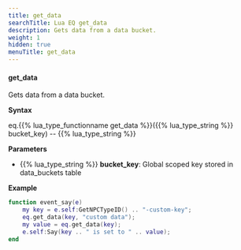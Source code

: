 ```yaml
---
title: get_data
searchTitle: Lua EQ get_data
description: Gets data from a data bucket.
weight: 1
hidden: true
menuTitle: get_data
---
```


#### get_data

Gets data from a data bucket.

**Syntax**

eq.{{% lua_type_functionname get_data %}}({{% lua_type_string %}} bucket_key) -- {{% lua_type_string %}}

**Parameters**

- {{% lua_type_string %}} **bucket_key**: Global scoped key stored in data_buckets table

**Example**

```lua
function event_say(e)
    my key = e.self:GetNPCTypeID() .. "-custom-key";
    eq.get_data(key, "custom data");
    my value = eq.get_data(key);
    e.self:Say(key .. " is set to " .. value);
end
```
